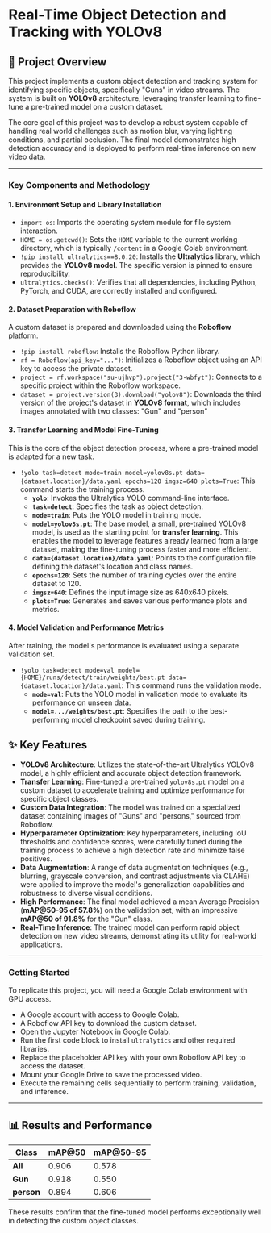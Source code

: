 # Real-Time Object Detection and Tracking with YOLOv8

## 🎯 Project Overview

This project implements a custom object detection and tracking system for identifying specific objects, specifically "Guns" in video streams. The system is built on **YOLOv8** architecture, leveraging transfer learning to fine-tune a pre-trained model on a custom dataset.

The core goal of this project was to develop a robust system capable of handling real world challenges such as motion blur, varying lighting conditions, and partial occlusion. The final model demonstrates high detection accuracy and is deployed to perform real-time inference on new video data.

---

### Key Components and Methodology

#### 1. Environment Setup and Library Installation

* `import os`: Imports the operating system module for file system interaction.
* `HOME = os.getcwd()`: Sets the `HOME` variable to the current working directory, which is typically `/content` in a Google Colab environment.
* `!pip install ultralytics==8.0.20`: Installs the **Ultralytics** library, which provides the **YOLOv8 model**. The specific version is pinned to ensure reproducibility.
* `ultralytics.checks()`: Verifies that all dependencies, including Python, PyTorch, and CUDA, are correctly installed and configured.

#### 2. Dataset Preparation with Roboflow

A custom dataset is prepared and downloaded using the **Roboflow** platform.

* `!pip install roboflow`: Installs the Roboflow Python library.
* `rf = Roboflow(api_key="...")`: Initializes a Roboflow object using an API key to access the private dataset.
* `project = rf.workspace("su-ujhvp").project("3-wbfyt")`: Connects to a specific project within the Roboflow workspace.
* `dataset = project.version(3).download("yolov8")`: Downloads the third version of the project's dataset in **YOLOv8 format**, which includes images annotated with two classes: "Gun" and "person"

#### 3. Transfer Learning and Model Fine-Tuning

This is the core of the object detection process, where a pre-trained model is adapted for a new task.

* `!yolo task=detect mode=train model=yolov8s.pt data={dataset.location}/data.yaml epochs=120 imgsz=640 plots=True`: This command starts the training process.
    * **`yolo`**: Invokes the Ultralytics YOLO command-line interface.
    * **`task=detect`**: Specifies the task as object detection.
    * **`mode=train`**: Puts the YOLO model in training mode.
    * **`model=yolov8s.pt`**: The base model, a small, pre-trained YOLOv8 model, is used as the starting point for **transfer learning**. This enables the model to leverage features already learned from a large dataset, making the fine-tuning process faster and more efficient.
    * **`data={dataset.location}/data.yaml`**: Points to the configuration file defining the dataset's location and class names.
    * **`epochs=120`**: Sets the number of training cycles over the entire dataset to 120.
    * **`imgsz=640`**: Defines the input image size as 640x640 pixels.
    * **`plots=True`**: Generates and saves various performance plots and metrics.

#### 4. Model Validation and Performance Metrics

After training, the model's performance is evaluated using a separate validation set.

* `!yolo task=detect mode=val model={HOME}/runs/detect/train/weights/best.pt data={dataset.location}/data.yaml`: This command runs the validation mode.
    * **`mode=val`**: Puts the YOLO model in validation mode to evaluate its performance on unseen data.
    * **`model=.../weights/best.pt`**: Specifies the path to the best-performing model checkpoint saved during training.

## ✨ Key Features

* **YOLOv8 Architecture**: Utilizes the state-of-the-art Ultralytics YOLOv8 model, a highly efficient and accurate object detection framework.
* **Transfer Learning**: Fine-tuned a pre-trained `yolov8s.pt` model on a custom dataset to accelerate training and optimize performance for specific object classes.
* **Custom Data Integration**: The model was trained on a specialized dataset containing images of "Guns" and "persons," sourced from Roboflow.
* **Hyperparameter Optimization**: Key hyperparameters, including IoU thresholds and confidence scores, were carefully tuned during the training process to achieve a high detection rate and minimize false positives.
* **Data Augmentation**: A range of data augmentation techniques (e.g., blurring, grayscale conversion, and contrast adjustments via CLAHE) were applied to improve the model's generalization capabilities and robustness to diverse visual conditions.
* **High Performance**: The final model achieved a mean Average Precision (**mAP@50-95 of 57.8%**) on the validation set, with an impressive **mAP@50 of 91.8%** for the "Gun" class.
* **Real-Time Inference**: The trained model can perform rapid object detection on new video streams, demonstrating its utility for real-world applications.
---

### Getting Started

To replicate this project, you will need a Google Colab environment with GPU access.
* A Google account with access to Google Colab.
* A Roboflow API key to download the custom dataset.
*  Open the Jupyter Notebook in Google Colab.
*  Run the first code block to install `ultralytics` and other required libraries.
*  Replace the placeholder API key with your own Roboflow API key to access the dataset.
*  Mount your Google Drive to save the processed video.
*  Execute the remaining cells sequentially to perform training, validation, and inference.

---

## 📊 Results and Performance

| Class | mAP@50 | mAP@50-95 |
|---|---|---|
| **All** | 0.906 | 0.578 |
| **Gun** | 0.918 | 0.550 |
| **person** | 0.894 | 0.606 |

These results confirm that the fine-tuned model performs exceptionally well in detecting the custom object classes.




